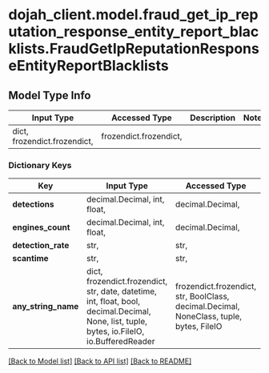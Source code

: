 # dojah_client.model.fraud_get_ip_reputation_response_entity_report_blacklists.FraudGetIpReputationResponseEntityReportBlacklists

## Model Type Info
Input Type | Accessed Type | Description | Notes
------------ | ------------- | ------------- | -------------
dict, frozendict.frozendict,  | frozendict.frozendict,  |  | 

### Dictionary Keys
Key | Input Type | Accessed Type | Description | Notes
------------ | ------------- | ------------- | ------------- | -------------
**detections** | decimal.Decimal, int, float,  | decimal.Decimal,  |  | [optional] 
**engines_count** | decimal.Decimal, int, float,  | decimal.Decimal,  |  | [optional] 
**detection_rate** | str,  | str,  |  | [optional] 
**scantime** | str,  | str,  |  | [optional] 
**any_string_name** | dict, frozendict.frozendict, str, date, datetime, int, float, bool, decimal.Decimal, None, list, tuple, bytes, io.FileIO, io.BufferedReader | frozendict.frozendict, str, BoolClass, decimal.Decimal, NoneClass, tuple, bytes, FileIO | any string name can be used but the value must be the correct type | [optional]

[[Back to Model list]](../../README.md#documentation-for-models) [[Back to API list]](../../README.md#documentation-for-api-endpoints) [[Back to README]](../../README.md)

